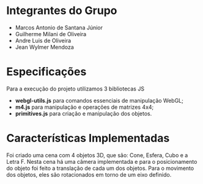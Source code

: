 # Integrantes do Grupo
- Marcos Antonio de Santana Júnior
- Guilherme Milani de Oliveira
- Andre Luis de Oliveira
- Jean Wylmer Mendoza

# Especificações

Para a execução do projeto utilizamos 3 bibliotecas JS

- **webgl-utils.js** para comandos essenciais de manipulação WebGL;
- **m4.js** para manipulação e operações de matrizes 4x4;
- **primitives.js** para criação e manipulação dos objetos.


# Características Implementadas
Foi criado uma cena com 4 objetos 3D, que são: Cone, Esfera, Cubo e a Letra F. Nesta cena há uma câmera implementada e para o posicionamento do objeto foi feito a translação de cada um dos objetos. Para o movimento dos objetos, eles são rotacionados em torno de um eixo definido.

